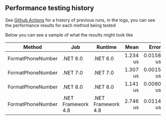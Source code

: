 ## Performance testing history

See [Github Actions](https://github.com/twcclegg/libphonenumber-csharp/actions/workflows/run_performance_tests_windows.yml) for a history of previous runs, in the logs, you can see the performance results for each method being tested

Below you can see a sample of what the results might look like

| Method            | Job                | Runtime            | Mean     | Error     | StdDev    | Gen0   | Allocated |
|------------------ |------------------- |------------------- |---------:|----------:|----------:|-------:|----------:|
| FormatPhoneNumber | .NET 6.0           | .NET 6.0           | 1.234 us | 0.0158 us | 0.0124 us | 0.0076 |     152 B |
| FormatPhoneNumber | .NET 7.0           | .NET 7.0           | 1.307 us | 0.0015 us | 0.0013 us | 0.0076 |     152 B |
| FormatPhoneNumber | .NET 8.0           | .NET 8.0           | 1.141 us | 0.0080 us | 0.0071 us | 0.0076 |     152 B |
| FormatPhoneNumber | .NET Framework 4.8 | .NET Framework 4.8 | 2.746 us | 0.0114 us | 0.0101 us | 0.1335 |     851 B |

